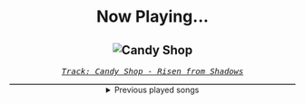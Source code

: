 <div align="center"> 
<h1>Now Playing...</h1>

![Candy Shop](https://i.scdn.co/image/ab67616d00001e029c3c89b78636a64d44abc521)
--
_<samp><a href="https://open.spotify.com/track/1LNZpMxPIoDq6dDZzKajZY">Track: Candy Shop - Risen from Shadows</a></samp>_

<div style="border: 1px #4B5054 solid"></div>
<details>
  <summary>
    Previous played songs
  </summary>
  <table>
    <thead>
      <tr>
        <th>
          Artist
        </th>
        <th>
          Song
        </th>
        <th>
          Link
        </th>
      </tr>
    </thead>
    <tbody>
      <tr><td>Risen from Shadows</td><td>Candy Shop</td><td><a href="https://open.spotify.com/track/1LNZpMxPIoDq6dDZzKajZY">https://open.spotify.com/track/1LNZpMxPIoDq6dDZzKajZY</a></td></tr><tr><td>SETYØURSAILS</td><td>Shallow (feat. Mike Perez) - Single Edit</td><td><a href="https://open.spotify.com/track/1yH6xfN3nET67Ryux09k5s">https://open.spotify.com/track/1yH6xfN3nET67Ryux09k5s</a></td></tr><tr><td>In Shallows</td><td>Venom</td><td><a href="https://open.spotify.com/track/3AOtB88FXTw8k0BJF75Jte">https://open.spotify.com/track/3AOtB88FXTw8k0BJF75Jte</a></td></tr><tr><td>Patient Sixty-Seven</td><td>Hibbertia (Reduxe)</td><td><a href="https://open.spotify.com/track/712R1erduEkXxlz7jjA0KB">https://open.spotify.com/track/712R1erduEkXxlz7jjA0KB</a></td></tr><tr><td>Alex Terrible</td><td>Kingdom of Storm and Thunder</td><td><a href="https://open.spotify.com/track/7jyCwLajaXwwn4YY6bOatP">https://open.spotify.com/track/7jyCwLajaXwwn4YY6bOatP</a></td></tr><tr><td>Jynx</td><td>G.O.A.T.</td><td><a href="https://open.spotify.com/track/32fdOlFRRRoSwO6o6f6Wra">https://open.spotify.com/track/32fdOlFRRRoSwO6o6f6Wra</a></td></tr><tr><td>Making Blind Eyes See</td><td>Deny Me Certainty</td><td><a href="https://open.spotify.com/track/5ZrBFMpxZpYkRhSKrKXAIx">https://open.spotify.com/track/5ZrBFMpxZpYkRhSKrKXAIx</a></td></tr><tr><td>Mirrorcell</td><td>Tongues</td><td><a href="https://open.spotify.com/track/4EoKaBK6UDcCNHxzWE6lbm">https://open.spotify.com/track/4EoKaBK6UDcCNHxzWE6lbm</a></td></tr><tr><td>The Plague</td><td>Bleeding In The Snow</td><td><a href="https://open.spotify.com/track/2mT8AvZhmh9S9knucj23Fa">https://open.spotify.com/track/2mT8AvZhmh9S9knucj23Fa</a></td></tr><tr><td>Avery Watts</td><td>A Cut Above</td><td><a href="https://open.spotify.com/track/7rG01lQ8GlDPN4hBqb9SKu">https://open.spotify.com/track/7rG01lQ8GlDPN4hBqb9SKu</a></td></tr><tr><td>3 Pill Morning</td><td>Rain</td><td><a href="https://open.spotify.com/track/6TVVA2qDVDCU9pJIMSKGo5">https://open.spotify.com/track/6TVVA2qDVDCU9pJIMSKGo5</a></td></tr><tr><td>Korn</td><td>Insane</td><td><a href="https://open.spotify.com/track/6dzbHbDS3htE0Xr0FkELFK">https://open.spotify.com/track/6dzbHbDS3htE0Xr0FkELFK</a></td></tr><tr><td>Korn</td><td>Start The Healing</td><td><a href="https://open.spotify.com/track/3DRSkg7t5Jpa86TPIFGxBr">https://open.spotify.com/track/3DRSkg7t5Jpa86TPIFGxBr</a></td></tr><tr><td>Korn</td><td>Here To Stay</td><td><a href="https://open.spotify.com/track/66LT15XEqCaWiMG44NGQRE">https://open.spotify.com/track/66LT15XEqCaWiMG44NGQRE</a></td></tr><tr><td>Halestorm</td><td>Love Bites (So Do I)</td><td><a href="https://open.spotify.com/track/0hKLGoFtQiMHUzmquTyzpS">https://open.spotify.com/track/0hKLGoFtQiMHUzmquTyzpS</a></td></tr><tr><td>Light The Torch</td><td>Raise the Dead</td><td><a href="https://open.spotify.com/track/7uQIKu7Rd3q6RBzLq6ztds">https://open.spotify.com/track/7uQIKu7Rd3q6RBzLq6ztds</a></td></tr><tr><td>Black Veil Brides</td><td>Bleeders</td><td><a href="https://open.spotify.com/track/3KprCokhFBVLLGyQVu5XaN">https://open.spotify.com/track/3KprCokhFBVLLGyQVu5XaN</a></td></tr><tr><td>Our Promise</td><td>Panic Waves</td><td><a href="https://open.spotify.com/track/2UE48m09FyDdc6Ot1sGKqS">https://open.spotify.com/track/2UE48m09FyDdc6Ot1sGKqS</a></td></tr><tr><td>Imminence</td><td>Paralyzed</td><td><a href="https://open.spotify.com/track/0CnjziflUO3AMG8G5IkXGz">https://open.spotify.com/track/0CnjziflUO3AMG8G5IkXGz</a></td></tr><tr><td>Bring Me The Horizon</td><td>liMOusIne (feat. AURORA)</td><td><a href="https://open.spotify.com/track/6tVahG14lCjexVQnYWKgwF">https://open.spotify.com/track/6tVahG14lCjexVQnYWKgwF</a></td></tr>
    </tbody>
  </table>
</details>

</div>
